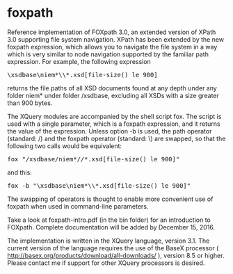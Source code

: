 # foxpath
Reference implementation of FOXpath 3.0, an extended version of XPath 3.0 supporting file system navigation. XPath has been extended by the new foxpath expression, which allows you to navigate the file system in a way which is very similar to node navigation supported by the familiar path expression. For example, the following expression
<pre>\xsdbase\niem*\\*.xsd[file-size() le 900]</pre>
returns the file paths of all XSD documents found at any depth under any folder niem* under folder /xsdbase, excluding all XSDs with a size greater than 900 bytes.

The XQuery modules are accompanied by the shell script fox. The script is used with a single parameter, which is a foxpath expression, and it returns the value of the expression. Unless option -b is used, the path operator (standard: /) and the foxpath operator (standard: \\) are swapped, so that the following two calls would be equivalent: 
<pre>fox "/xsdbase/niem*//*.xsd[file-size() le 900]"</pre>
and this: 
<pre>fox -b "\xsdbase\niem*\\*.xsd[file-size() le 900]"</pre>
The swapping of operators is thought to enable more convenient use of foxpath when used in command-line parameters.

Take a look at foxpath-intro.pdf (in the bin folder) for an introduction to FOXpath. Complete documentation will be added by December 15, 2016.

The implementation is written in the XQuery language, version 3.1. The current version of the language requires the use of the BaseX processor ( http://basex.org/products/download/all-downloads/ ), version 8.5 or higher. Please contact me if support for other XQuery processors is desired.
